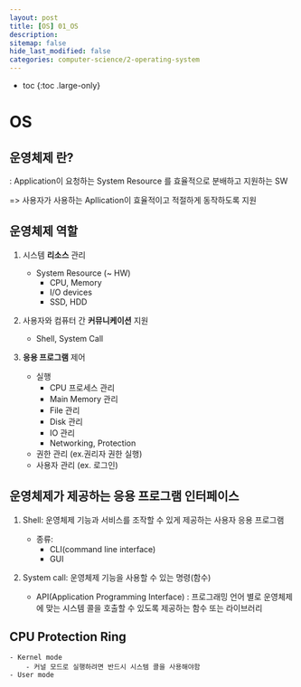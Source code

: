 ```yaml
---
layout: post
title: [OS] 01_OS
description: 
sitemap: false
hide_last_modified: false
categories: computer-science/2-operating-system
---
```


* toc
{:toc .large-only}

# OS 
## 운영체제 란? 
: Application이 요청하는 System Resource 를 효율적으로 분배하고 지원하는 SW 

=> 사용자가 사용하는 Apllication이 효율적이고 적절하게 동작하도록 지원 

##  운영체제 역할 
1. 시스템 <b>리소스</b> 관리   
    - System Resource (~ HW)
        - CPU, Memory   
        - I/O devices 
        - SSD, HDD  

2. 사용자와 컴퓨터 간 <b>커뮤니케이션</b> 지원 
    - Shell, System Call 

3. <b>응용 프로그램</b> 제어 
    - 실행 
        - CPU 프로세스 관리 
        - Main Memory 관리 
        - File 관리 
        - Disk 관리 
        - IO 관리
        - Networking, Protection  
    - 권한 관리 (ex.권리자 권한 실행)
    - 사용자 관리 (ex. 로그인) 

     
## 운영체제가 제공하는 응용 프로그램 인터페이스  
1. Shell: 운영체제 기능과 서비스를 조작할 수 있게 제공하는 사용자 응용 프로그램 
    - 종류:
        - CLI(command line interface) 
        - GUI

2. System call: 운영체제 기능을 사용할 수 있는 명령(함수) 

     * API(Application Programming Interface) 
     : 프로그래밍 언어 별로 운영체제에 맞는 시스템 콜을 호출할 수 있도록 제공하는 함수 또는 라이브러리 


## CPU Protection Ring        
    - Kernel mode  
        - 커널 모드로 실행하려면 반드시 시스템 콜을 사용해야함 
    - User mode  